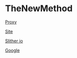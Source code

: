 # TheNewMethod

[Proxy](https://ultraviolet-node-7.thenewmethod.repl.co/)

[Site](https://sites.google.com/view/thenewmethod/home)

[Slither io](https://ultraviolet-node-7.thebm.repl.co/service/hvtr%3A-%2Fqlktjep.ko-)

[Google](https://www.google.com)

